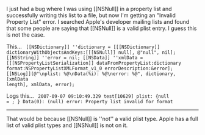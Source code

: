 

I just had a bug where I was using [[NSNull]] in a property list and successfully writing this list to a file, but now I'm getting an "Invalid Property List" error. I searched Apple's developer mailing lists and found that some people are saying that [[NSNull]] is a valid plist entry. I guess this is not the case. 

This...
<code>
    [[NSDictionary]] ''dictionary = [[[NSDictionary]] dictionaryWithObjectsAndKeys:[[[NSNull]] null], @"null", nil];
    [[NSString]] ''error = nil;
    [[NSData]] ''xmlData = 
        [[[NSPropertyListSerialization]] dataFromPropertyList:dictionary 
                                                   format:NSPropertyListXMLFormat_v1_0 
                                         errorDescription:&error];
    [[NSLog]](@"\nplist: %@\nData(%i): %@\nerror: %@", dictionary, [xmlData length], xmlData, error);
</code>

Logs this...
<code>
2007-09-07 09:10:49.329 test[10629] 
plist: {null = <null>; }
Data(0): (null)
error: Property list invalid for format
</code>

----
That would be because [[NSNull]] is ''not'' a valid plist type. Apple has a full list of valid plist types and [[NSNull]] is not on it.